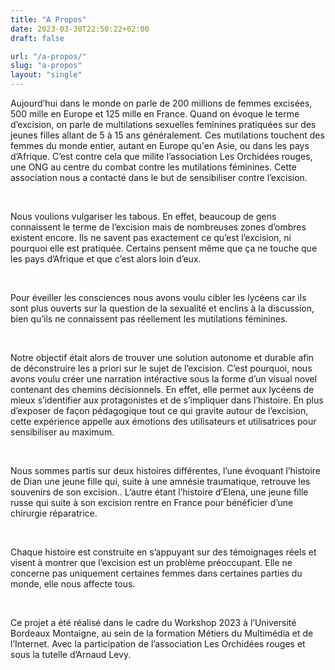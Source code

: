 ```yaml
---
title: "A Propos"
date: 2023-03-30T22:50:22+02:00
draft: false

url: "/a-propos/"
slug: "a-propos"
layout: "single"
---
```

 
Aujourd’hui dans le monde on parle de 200 millions de femmes excisées, 500 mille en Europe et 125 mille en France. Quand on évoque le terme d’excision, on parle de multilations sexuelles feminines pratiquées sur des jeunes filles allant de 5 à 15 ans généralement.
Ces mutilations touchent des femmes du monde entier, autant en Europe qu'en Asie, ou dans les pays d’Afrique. C’est contre cela que milite l’association Les Orchidées rouges, une ONG au centre du combat contre les mutilations féminines. Cette association nous a contacté dans le but de sensibiliser contre l’excision. 

&nbsp;
&nbsp;

Nous voulions vulgariser les tabous. En effet, beaucoup de gens connaissent le terme de l’excision mais de nombreuses zones d’ombres existent encore. Ils ne savent pas exactement ce qu’est l’excision, ni pourquoi elle est pratiquée. Certains pensent même que ça ne touche que les pays d’Afrique et que c’est alors loin d’eux. 

&nbsp;
&nbsp;

Pour éveiller les consciences nous avons voulu cibler les lycéens car ils sont plus ouverts sur la question de la sexualité et enclins à la discussion, bien qu’ils ne connaissent pas réellement les mutilations féminines. 

&nbsp;
&nbsp;

Notre objectif était alors de trouver une solution autonome et durable afin de déconstruire les a priori sur le sujet de l’excision. C’est pourquoi, nous avons voulu créer une narration intéractive sous la forme d’un visual novel contenant des chemins décisionnels.  En effet, elle permet aux lycéens de mieux s’identifier aux protagonistes et de s’impliquer dans l’histoire. En plus d’exposer de façon pédagogique tout ce qui gravite autour de l’excision, cette expérience appelle aux émotions des utilisateurs et utilisatrices pour sensibiliser au maximum.

&nbsp;
&nbsp;

Nous sommes partis sur deux histoires différentes, l’une évoquant l’histoire de Dian une jeune fille qui, suite à une amnésie traumatique, retrouve les souvenirs de son excision.. L’autre étant l’histoire d’Elena, une jeune fille russe qui suite à son excision rentre en France pour bénéficier d’une chirurgie réparatrice. 

&nbsp;
&nbsp;

Chaque histoire est construite en s’appuyant sur des témoignages réels et visent à montrer que l’excision est un problème préoccupant. Elle ne concerne pas uniquement certaines femmes dans certaines parties du monde, elle nous affecte tous. 

&nbsp;
&nbsp;

Ce projet a été réalisé dans le cadre du Workshop 2023 à l’Université Bordeaux Montaigne, au sein de la formation Métiers du Multimédia et de l’Internet. Avec la participation de l’association Les Orchidées rouges et sous la tutelle d’Arnaud Levy. 


